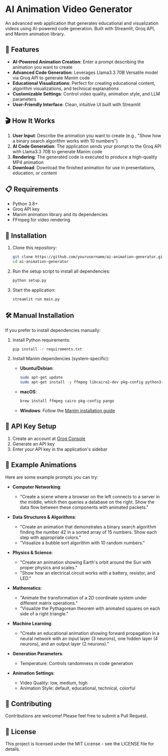 # AI Animation Video Generator

An advanced web application that generates educational and visualization videos using AI-powered code generation. Built with Streamlit, Groq API, and Manim animation library.

## 🌟 Features

- **AI-Powered Animation Creation**: Enter a prompt describing the animation you want to create
- **Advanced Code Generation**: Leverages Llama3.3 70B Versatile model via Groq API to generate Manim code
- **Educational Visualizations**: Perfect for creating educational content, algorithm visualizations, and technical explanations
- **Customizable Settings**: Control video quality, animation style, and LLM parameters
- **User-Friendly Interface**: Clean, intuitive UI built with Streamlit

## 🎬 How It Works

1. **User Input**: Describe the animation you want to create (e.g., "Show how a binary search algorithm works with 10 numbers")
2. **AI Code Generation**: The application sends your prompt to the Groq API with Llama3.3 70B to generate Manim code
3. **Rendering**: The generated code is executed to produce a high-quality MP4 animation
4. **Download**: Download the finished animation for use in presentations, education, or content

## 📋 Requirements

- Python 3.8+
- Groq API key
- Manim animation library and its dependencies
- FFmpeg for video rendering

## 🚀 Installation

1. Clone this repository:
   ```bash
   git clone https://github.com/yourusername/ai-animation-generator.git
   cd ai-animation-generator
   ```

2. Run the setup script to install all dependencies:
   ```bash
   python setup.py
   ```

3. Start the application:
   ```bash
   streamlit run main.py
   ```

## 🛠️ Manual Installation

If you prefer to install dependencies manually:

1. Install Python requirements:
   ```bash
   pip install -r requirements.txt
   ```

2. Install Manim dependencies (system-specific):
   - **Ubuntu/Debian**:
     ```bash
     sudo apt-get update
     sudo apt-get install -y ffmpeg libcairo2-dev pkg-config python3-dev libpango1.0-dev
     ```
   - **macOS**:
     ```bash
     brew install ffmpeg cairo pkg-config pango
     ```
   - **Windows**: Follow the [Manim installation guide](https://docs.manim.community/en/stable/installation/windows.html)

## 🔑 API Key Setup

1. Create an account at [Groq Console](https://console.groq.com/)
2. Generate an API key
3. Enter your API key in the application's sidebar

## 🎨 Example Animations

Here are some example prompts you can try:

- **Computer Networking**:
  - "Create a scene where a browser on the left connects to a server in the middle, which then queries a database on the right. Show the data flow between these components with animated packets."

- **Data Structures & Algorithms**:
  - "Create an animation that demonstrates a binary search algorithm finding the number 42 in a sorted array of 15 numbers. Show each step with appropriate colors."
  - "Visualize a bubble sort algorithm with 10 random numbers."

- **Physics & Science**:
  - "Create an animation showing Earth's orbit around the Sun with proper physics and scales."
  - "Show how an electrical circuit works with a battery, resistor, and LED."

- **Mathematics**:
  - "Animate the transformation of a 2D coordinate system under different matrix operations."
  - "Visualize the Pythagorean theorem with animated squares on each side of a right triangle."

- **Machine Learning**:
  - "Create an educational animation showing forward propagation in a neural network with an input layer (3 neurons), one hidden layer (4 neurons), and an output layer (2 neurons)."



- **Generation Parameters**:
  - Temperature: Controls randomness in code generation
  
- **Animation Settings**:
  - Video Quality: low, medium, high
  - Animation Style: default, educational, technical, colorful



## 🤝 Contributing

Contributions are welcome! Please feel free to submit a Pull Request.

## 📄 License

This project is licensed under the MIT License - see the LICENSE file for details.

